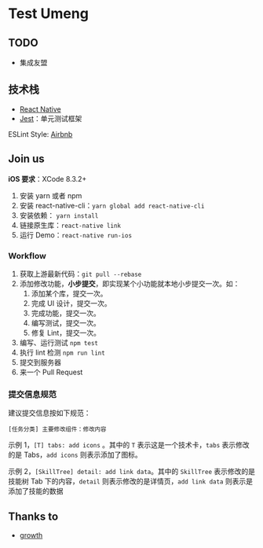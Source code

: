 # Test Umeng

TODO
---

- 集成友盟

技术栈
---

 - [React Native](https://facebook.github.io/react-native/)
- [Jest](http://facebook.github.io/jest/)：单元测试框架


ESLint Style: [Airbnb](https://github.com/airbnb/javascript/tree/master/packages/eslint-config-airbnb)


Join us
---

**iOS 要求**：XCode 8.3.2+


1. 安装 yarn 或者 npm
2. 安装 react-native-cli：``yarn global add react-native-cli``
3. 安装依赖： ``yarn install``
4. 链接原生库：``react-native link``
5. 运行 Demo：``react-native run-ios``


### Workflow

1. 获取上游最新代码：``git pull --rebase``
2. 添加修改功能，**小步提交**，即实现某个小功能就本地小步提交一次。如：
    1. 添加某个库，提交一次。
    2. 完成 UI 设计，提交一次。
    3. 完成功能，提交一次。
    4. 编写测试，提交一次。
    5. 修复 Lint，提交一次。
3. 编写、运行测试 ``npm test``
4. 执行 lint 检测 ``npm run lint``
5. 提交到服务器
6. 来一个 Pull Request

### 提交信息规范

建议提交信息按如下规范：

```
[任务分类] 主要修改组件：修改内容
```

示例 1，``[T] tabs: add icons`` 。其中的 ``T`` 表示这是一个技术卡，``tabs`` 表示修改的是 Tabs，``add icons`` 则表示添加了图标。

示例 2，``[SkillTree] detail: add link data``。其中的 ``SkillTree`` 表示修改的是技能树 Tab 下的内容，``detail`` 则表示修改的是详情页，``add link data`` 则表示是添加了技能的数据


Thanks to
---

- [growth](https://github.com/phodal/growth)
